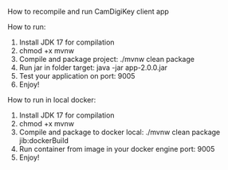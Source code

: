 How to recompile and run CamDigiKey client app

How to run:
1. Install JDK 17 for compilation
2. chmod +x mvnw
3. Compile and package project: ./mvnw clean package
4. Run jar in folder target: java -jar app-2.0.0.jar
5. Test your application on port: 9005
6. Enjoy!

How to run in local docker:
1. Install JDK 17 for compilation
2. chmod +x mvnw
3. Compile and package to docker local: ./mvnw clean package jib:dockerBuild
4. Run container from image in your docker engine port: 9005
5. Enjoy!

